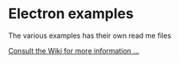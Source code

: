# Electron examples
The various examples has their own read me files

[Consult the Wiki for more information ...](https://github.com/Roche-Olivier/Examples/wiki)